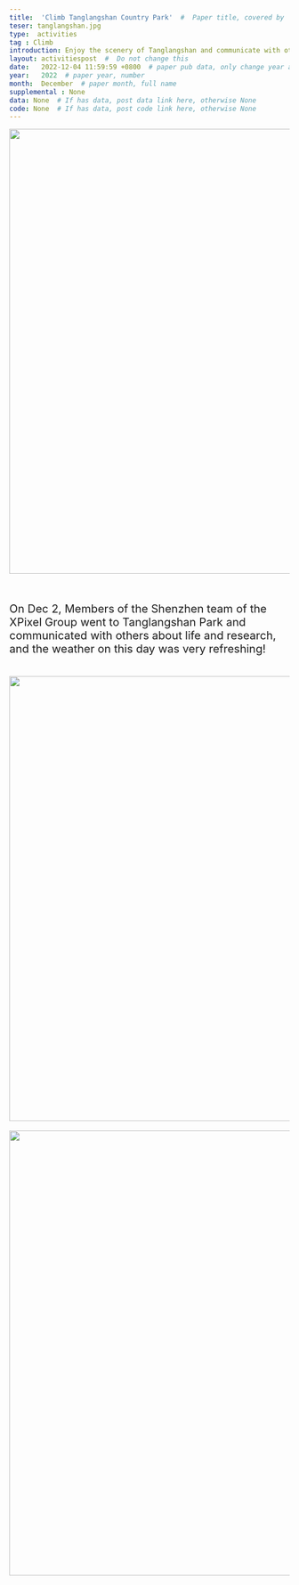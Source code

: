 ```yaml
---
title:  'Climb Tanglangshan Country Park'  #  Paper title, covered by ''
teser: tanglangshan.jpg
type:  activities
tag : Climb
introduction: Enjoy the scenery of Tanglangshan and communicate with others about life and research!
layout: activitiespost  #  Do not change this
date:   2022-12-04 11:59:59 +0800  # paper pub data, only change year and month according to this format
year:   2022  # paper year, number
month:  December  # paper month, full name
supplemental : None
data: None  # If has data, post data link here, otherwise None
code: None  # If has data, post code link here, otherwise None
---
```


<center><img src="http://xpixel.group/images/activities/tanglangshan.jpg" width = "800" height = "auto"/></center>

&nbsp;
&nbsp;
<center>
<p style="font-size:20px;width:100%;text-align:left" >
On Dec 2,  Members of the Shenzhen team of the XPixel Group went to Tanglangshan Park and communicated with others about life and research, and the weather on this day was very refreshing!

</p>
&nbsp;
&nbsp;
<center><img src="http://xpixel.group/images/activities/tanglangshanditie.jpg" width = "800" height = "auto"/></center>
&nbsp;
&nbsp;
<center><img src="http://xpixel.group/images/activities/yangqian.jpg" width = "800" height = "auto"/></center>



